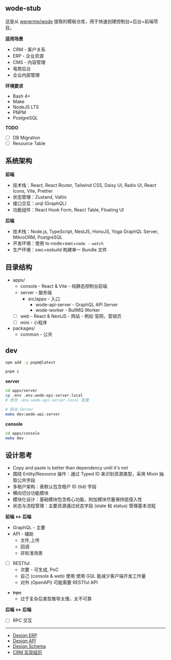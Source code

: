 ## wode-stub

这是从 [wenerme/wode](https://github.com/wenerme/wode) 提取的模板仓库，用于快速创建控制台+后台+前端项目。

**适用场景**

- CRM - 客户关系
- ERP - 企业资源
- CMS - 内容管理
- 电商后台
- 企业内部管理

**环境要求**

- Bash 4+
- Make
- NodeJS LTS
- PNPM
- PostgreSQL

**TODO**

- [ ] DB Migration
- [ ] Resource Table

## 系统架构

**前端**

- 技术栈：React, React Router, Tailwind CSS, Daisy UI, Radix UI, React Icons, Vite, Prettier
- 状态管理：Zustand, Valtio
- 接口交互：urql (GraphQL)
- 功能组件：React Hook Form, React Table, Floating UI

**后端**

- 技术栈：Node.js, TypeScript, NestJS, HonoJS, Yoga GraphQL Server, MikroORM, PostgreSQL
- 开发环境：使用 ts-node+swc+`node --watch`
- 生产环境：swc+esbuild 构建单一 Bundle 文件

## 目录结构

- apps/
  - console - React & Vite - 纯静态控制台前端
  - server - 服务端
    - src/apps - 入口
      - wode-api-server - GraphQL API Server
      - wode-worker - BullMQ Worker
  - [ ] web - React & NextJS - 网站 - 例如 官网，营销页
  - [ ] mini - 小程序
- packages/
  - common - 公共

## dev

```bash
npm add -g pnpm@latest

pnpm i
```

**server**

```bash
cd apps/server
cp .env .env.wode-api-server.local
# 修改 .env.wode-api-server.local 配置

# 启动 Server
make dev:wode-api-server
```

**console**

```bash
cd apps/console
make dev
```

## 设计思考

- Copy and paste is better than dependency until it's not
- 围绕 Entity/Resource 操作：通过 Typed ID 来识别资源类型，采用 Mixin 抽取公共字段
- 多租户架构：表默认包含租户 ID (tid) 字段
- 横向切分功能模块
- 模块化设计：基础模块包含核心功能，附加模块尽量保持低侵入性
- 状态与流程管理：主要资源通过状态字段 (state 和 status) 管理基本流程

**前端 <-> 后端**

- GraphQL - 主要
- API - 辅助
  - 文件,上传
  - 回调
  - 非标准场景
- [ ] RESTful
  - 次要 - 可生成, PoC
  - 自己 (console & web) 使用 使用 GQL 能减少客户端开发工作量
  - 对外 (OpenAPI) 可能需要 RESTful API
- ~~trpc~~
  - 过于复杂后类型推导太慢，太不可靠

**后端 <-> 后端**

- [ ] RPC 交互

---

- [Design ERP](https://wener.me/notes/dev/design/erp)
- [Design API](https://wener.me/notes/dev/design/api)
- [Design Schema](https://wener.me/notes/dev/design/schema)
- [CRM 实现经历](https://www.wener.tech/story/crm-trails)

